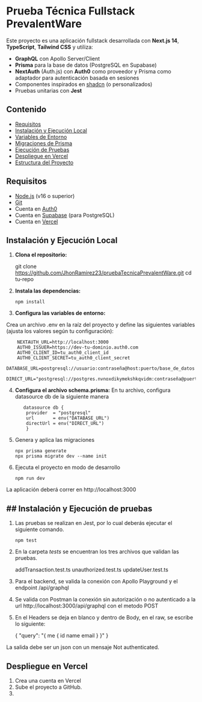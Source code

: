 # Prueba Técnica Fullstack PrevalentWare

Este proyecto es una aplicación fullstack desarrollada con **Next.js 14**, **TypeScript**, **Tailwind CSS** y utiliza:

- **GraphQL** con Apollo Server/Client
- **Prisma** para la base de datos (PostgreSQL en Supabase)
- **NextAuth** (Auth.js) con **Auth0** como proveedor y Prisma como adaptador para autenticación basada en sesiones
- Componentes inspirados en [shadcn](https://ui.shadcn.com/) (o personalizados)
- Pruebas unitarias con **Jest**

## Contenido

- [Requisitos](#requisitos)
- [Instalación y Ejecución Local](#instalación-y-ejecución-local)
- [Variables de Entorno](#variables-de-entorno)
- [Migraciones de Prisma](#migraciones-de-prisma)
- [Ejecución de Pruebas](#ejecución-de-pruebas)
- [Despliegue en Vercel](#despliegue-en-vercel)
- [Estructura del Proyecto](#estructura-del-proyecto)

## Requisitos

- [Node.js](https://nodejs.org/) (v16 o superior)
- [Git](https://git-scm.com/)
- Cuenta en [Auth0](https://auth0.com/)
- Cuenta en [Supabase](https://supabase.com/) (para PostgreSQL)
- Cuenta en [Vercel](https://vercel.com/)

## Instalación y Ejecución Local

1.  **Clona el repositorio:**

    git clone https://github.com/JhonRamirez23/pruebaTecnicaPrevalentWare.git
    cd tu-repo

2.  **Instala las dependencias:**

        npm install

3.  **Configura las variables de entorno:**

Crea un archivo .env en la raíz del proyecto y define las siguientes variables (ajusta los valores según tu configuración):

        NEXTAUTH_URL=http://localhost:3000
        AUTH0_ISSUER=https://dev-tu-dominio.auth0.com
        AUTH0_CLIENT_ID=tu_auth0_client_id
        AUTH0_CLIENT_SECRET=tu_auth0_client_secret
        DATABASE_URL=postgresql://usuario:contraseña@host:puerto/base_de_datos
        DIRECT_URL="postgresql://postgres.nvnoxdikymekshkqvidm:contraseña@puerto/base_de_datos"

4.  **Configura el archivo schema.prisma:**
    En tu archivo, configura datasource db de la siguiente manera

           datasource db {
            provider  = "postgresql"
            url       = env("DATABASE_URL")
            directUrl = env("DIRECT_URL")
            }

5.  Genera y aplica las migraciones

        npx prisma generate
        npx prisma migrate dev --name init

6.  Ejecuta el proyecto en modo de desarrollo

        npm run dev

La aplicación deberá correr en http://localhost:3000

## ## Instalación y Ejecución de pruebas

1.  Las pruebas se realizan en Jest, por lo cual deberás ejecutar el siguiente comando.

        npm test

2.  En la carpeta _tests_ se encuentran los tres archivos que validan las pruebas.

    addTransaction.test.ts
    unauthorized.test.ts
    updateUser.test.ts

3.  Para el backend, se valida la conexión con Apollo Playground y el endpoint /api/graphql

4.  Se valida con Postman la conexión sin autorización o no autenticado a la url http://localhost:3000/api/graphql con el metodo POST
5.  En el Headers se deja en blanco y dentro de Body, en el raw, se escribe lo siguiente:

    {
    "query": "{ me { id name email } }"
    }

La salida debe ser un json con un mensaje Not authenticated.

## **Despliegue en Vercel**

1. Crea una cuenta en Vercel
2. Sube el proyecto a GitHub.
3.
